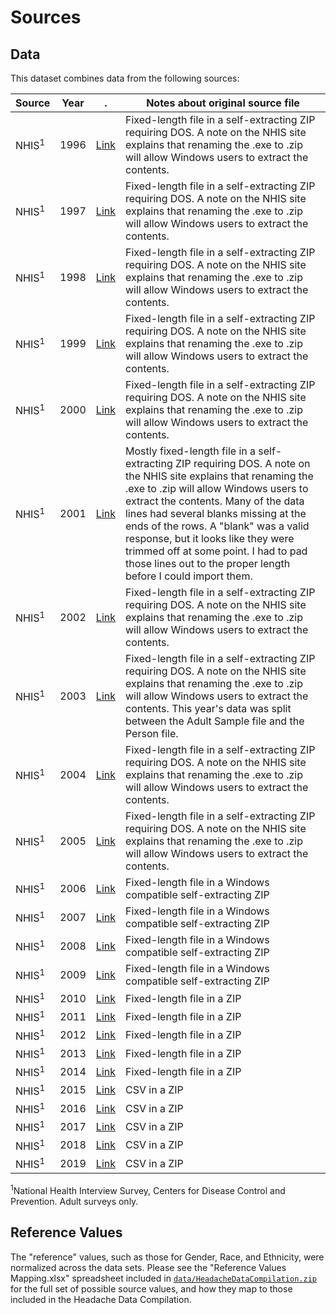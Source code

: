 # Sources

## Data
This dataset combines data from the following sources:

Source | Year | . | Notes about original source file 
------ | ---- | - | --------------------------------
NHIS<sup>1</sup> | 1996 | [Link](https://www.cdc.gov/nchs/nhis/pre1997.htm#1996) |Fixed-length file in a self-extracting ZIP requiring DOS. A note on the NHIS site explains that renaming the .exe to .zip will allow Windows users to extract the contents.
NHIS<sup>1</sup> | 1997 | [Link](https://www.cdc.gov/nchs/nhis/1997-2018.htm#1997) |Fixed-length file in a self-extracting ZIP requiring DOS. A note on the NHIS site explains that renaming the .exe to .zip will allow Windows users to extract the contents.
NHIS<sup>1</sup> | 1998 | [Link](https://www.cdc.gov/nchs/nhis/1997-2018.htm#1998) | Fixed-length file in a self-extracting ZIP requiring DOS. A note on the NHIS site explains that renaming the .exe to .zip will allow Windows users to extract the contents.
NHIS<sup>1</sup> | 1999 | [Link](https://www.cdc.gov/nchs/nhis/1997-2018.htm#1999) | Fixed-length file in a self-extracting ZIP requiring DOS. A note on the NHIS site explains that renaming the .exe to .zip will allow Windows users to extract the contents.
NHIS<sup>1</sup> | 2000 | [Link](https://www.cdc.gov/nchs/nhis/1997-2018.htm#2000) | Fixed-length file in a self-extracting ZIP requiring DOS. A note on the NHIS site explains that renaming the .exe to .zip will allow Windows users to extract the contents.
NHIS<sup>1</sup> | 2001 | [Link](https://www.cdc.gov/nchs/nhis/1997-2018.htm#2001) | Mostly fixed-length file in a self-extracting ZIP requiring DOS. A note on the NHIS site explains that renaming the .exe to .zip will allow Windows users to extract the contents.  Many of the data lines had several blanks missing at the ends of the rows.  A "blank" was a valid response, but it looks like they were trimmed off at some point.  I had to pad those lines out to the proper length before I could import them.
NHIS<sup>1</sup> | 2002 | [Link](https://www.cdc.gov/nchs/nhis/1997-2018.htm#2002) | Fixed-length file in a self-extracting ZIP requiring DOS. A note on the NHIS site explains that renaming the .exe to .zip will allow Windows users to extract the contents.
NHIS<sup>1</sup> | 2003 | [Link](https://www.cdc.gov/nchs/nhis/1997-2018.htm#2003) | Fixed-length file in a self-extracting ZIP requiring DOS. A note on the NHIS site explains that renaming the .exe to .zip will allow Windows users to extract the contents.  This year's data was split between the Adult Sample file and the Person file.
NHIS<sup>1</sup> | 2004 | [Link](https://www.cdc.gov/nchs/nhis/nhis_2004_data_release.htm) | Fixed-length file in a self-extracting ZIP requiring DOS. A note on the NHIS site explains that renaming the .exe to .zip will allow Windows users to extract the contents.
NHIS<sup>1</sup> | 2005 | [Link](https://www.cdc.gov/nchs/nhis/nhis_2005_data_release.htm) | Fixed-length file in a self-extracting ZIP requiring DOS. A note on the NHIS site explains that renaming the .exe to .zip will allow Windows users to extract the contents.
NHIS<sup>1</sup> | 2006 | [Link](https://www.cdc.gov/nchs/nhis/nhis_2006_data_release.htm) | Fixed-length file in a Windows compatible self-extracting ZIP
NHIS<sup>1</sup> | 2007 | [Link](https://www.cdc.gov/nchs/nhis/nhis_2007_data_release.htm) | Fixed-length file in a Windows compatible self-extracting ZIP
NHIS<sup>1</sup> | 2008 | [Link](https://www.cdc.gov/nchs/nhis/nhis_2008_data_release.htm) | Fixed-length file in a Windows compatible self-extracting ZIP
NHIS<sup>1</sup> | 2009 | [Link](https://www.cdc.gov/nchs/nhis/nhis_2009_data_release.htm) | Fixed-length file in a Windows compatible self-extracting ZIP
NHIS<sup>1</sup> | 2010 | [Link](https://www.cdc.gov/nchs/nhis/nhis_2010_data_release.htm) | Fixed-length file in a ZIP
NHIS<sup>1</sup> | 2011 | [Link](https://www.cdc.gov/nchs/nhis/nhis_2011_data_release.htm) | Fixed-length file in a ZIP
NHIS<sup>1</sup> | 2012 | [Link](https://www.cdc.gov/nchs/nhis/nhis_2012_data_release.htm) | Fixed-length file in a ZIP
NHIS<sup>1</sup> | 2013 | [Link](https://www.cdc.gov/nchs/nhis/nhis_2013_data_release.htm) | Fixed-length file in a ZIP
NHIS<sup>1</sup> | 2014 | [Link](https://www.cdc.gov/nchs/nhis/nhis_2014_data_release.htm) | Fixed-length file in a ZIP
NHIS<sup>1</sup> | 2015 | [Link](https://www.cdc.gov/nchs/nhis/nhis_2015_data_release.htm) | CSV in a ZIP
NHIS<sup>1</sup> | 2016 | [Link](https://www.cdc.gov/nchs/nhis/nhis_2016_data_release.htm) | CSV in a ZIP
NHIS<sup>1</sup> | 2017 | [Link](https://www.cdc.gov/nchs/nhis/nhis_2017_data_release.htm) | CSV in a ZIP
NHIS<sup>1</sup> | 2018 | [Link](https://www.cdc.gov/nchs/nhis/nhis_2018_data_release.htm) | CSV in a ZIP
NHIS<sup>1</sup> | 2019 | [Link](https://www.cdc.gov/nchs/nhis/2019nhis.htm) | CSV in a ZIP

<sup>1</sup>National Health Interview Survey, Centers for Disease Control and Prevention.  Adult surveys only.

## Reference Values

The "reference" values, such as those for Gender, Race, and Ethnicity, were normalized across the data sets.  Please see the "Reference Values Mapping.xlsx" spreadsheet included in [`data/HeadacheDataCompilation.zip`](data/HeadacheDataCompilation.zip) for the full set of possible source values, and how they map to those included in the Headache Data Compilation.
